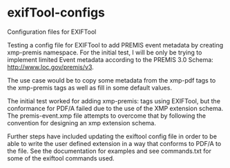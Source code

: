 # exifTool-configs
Configuration files for EXIFTool

Testing a config file for EXIFTool to add PREMIS event metadata by creating xmp-premis namespace. For the initial test, I will be only be trying to implement limited Event metadata according to the PREMIS 3.0 Schema: http://www.loc.gov/premis/v3. 

The use case would be to copy some metadata from the xmp-pdf tags to the xmp-premis tags as well as fill in some default values. 

The initial test worked for adding xmp-premis: tags using EXIFTool, but the conformance for PDF/A failed due to the use of the XMP extension schema. The premis-event.xmp file attempts to overcome that by following the convention for designing an xmp extension schema.

Further steps have included updating the exiftool config file in order to be able to write the user defined extension in a way that conforms to PDF/A to the file. See the documentation for examples and see commands.txt for some of the exiftool commands used.
